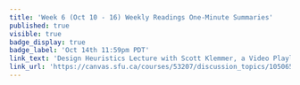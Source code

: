 ```yaml
---
title: 'Week 6 (Oct 10 - 16) Weekly Readings One-Minute Summaries'
published: true
visible: true
badge_display: true
badge_label: 'Oct 14th 11:59pm PDT'
link_text: 'Design Heuristics Lecture with Scott Klemmer, a Video Playlist'
link_url: 'https://canvas.sfu.ca/courses/53207/discussion_topics/1050650'
---
```

